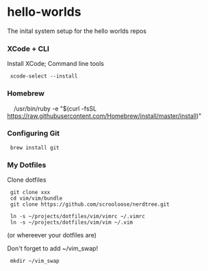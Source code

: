hello-worlds
============

The inital system setup for the hello worlds repos 

### XCode + CLI
Install XCode; Command line tools
     
     xcode-select --install

### Homebrew
     /usr/bin/ruby -e "$(curl -fsSL https://raw.githubusercontent.com/Homebrew/install/master/install)"


### Configuring Git
     brew install git



### My Dotfiles 
Clone dotfiles

     git clone xxx
     cd vim/vim/bundle
     git clone https://github.com/scrooloose/nerdtree.git

     ln -s ~/projects/dotfiles/vim/vimrc ~/.vimrc
     ln -s ~/projects/dotfiles/vim/vim ~/.vim

(or whereever your dotfiles are)

Don't forget to add ~/vim_swap! 

     mkdir ~/vim_swap
     
